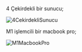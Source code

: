 4 Çekirdekli bir sunucu;

![4CekirdekliSunucu](https://github.com/mrtcnrdm/DongulerIcinBenchmark/assets/58483609/35a0a12d-b09b-4118-810d-a8f7b608b0c2)


M1 işlemcili bir macbook pro;

![M1MacbookPro](https://github.com/mrtcnrdm/DongulerIcinBenchmark/assets/58483609/cd2bdc7f-733f-4584-a8e0-5adcdd39b52b)


